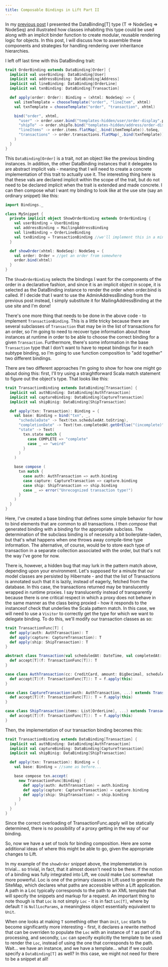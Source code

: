 ```yaml
---
title: Composable Bindings in Lift Part II
---
```


In my [previous post](./2009-09-29-composable_bindings_in_lift.html) I presented
the DataBinding[T] type (T => NodeSeq => NodeSeq) and illustrated how classes
inhabiting this type could be used along with an implicit binder function to
create modular, reusable rendering logic for objects. In this post, I will
discuss how to assemble these components and strategies for handling rendering
over inheritance hierarchies.

I left off last time with this DataBinding trait:

```scala
trait OrderBinding extends DataBinding[Order] {
  implicit val userBinding: DataBinding[User]
  implicit val addressBinding: DataBinding[Address]
  implicit val lineBinding: DataBinding[OrderLine]
  implicit val txnBinding: DataBinding[Transaction]

  def apply(order: Order): Binding = (xhtml: NodeSeq) => {
    val itemTemplate = chooseTemplate("order", "lineItem", xhtml)
    val txnTemplate = chooseTemplate("order", "transaction", xhtml)

    bind("order", xhtml,
      "user" -> order.user.bind("templates-hidden/user/order-display".path),
      "shipTo" -> order.shipTo.bind("templates-hidden/address/order-display".path),
      "lineItems" -> order.items.flatMap(_.bind(itemTemplate)).toSeq,
      "transactions" -> order.transactions.flatMap(_.bind(txnTemplate)).toSeq
    )
  }
}
```

This `DataBinding[Order]` is a trait, not an object like the previous binding
instances. In addition, the other DataBinding instances that it delegates to
are abstract implicit vals - meaning that I will need to create a concrete
implementation of this trait to actually use it. The interesting thing here is
that these vals are declared implicit within the scope of the trait, but do not
need to be declared implicit when the trait is extended and made concrete. I
can then compose what I want my binding to look like at the use site (say an
ordinary snippet) like this:

```scala
import Bindings._

class MySnippet {
  private implicit object ShowOrderBinding extends OrderBinding {
    val userBinding = UserBinding
    val addressBinding = MailingAddressBinding
    val lineBinding = OrderLineBinding
    val txnBinding = TransactionBinding //we'll implement this in a minute
  }

  def showOrder(xhtml: NodeSeq): NodeSeq = {
    val order: Order = //get an order from somewhere
    order.bind(xhtml)
  }
}
```

The `ShowOrderBinding` selects the bindings I want for the components of the
order in a declarative fashion, and since it is an implicit object in scope, it
is selected as the DataBinding instance to render the order when order.bind is
called. If I decide that I want to use the AdminAddressBinding from the
previous post instead, I simply substitute it for MailingAddressBinding at the
use site and I'm done!

There's one more thing that needs to be done in the above code - to implement
`TransactionBinding`. This is a little tricky because there are several
subclasses of `Transaction` that may be in the list of transactions for an
order, so I'm going to need to recover type information about those instances
at runtime in order to be able to choose the correct binding for a given
`Transaction`. Furthermore, there's some information in the base `Transaction`
type that I don't want to have to repeat bindings for in each subtype binding,
so I'm going to use function composition to "add together" two different
bindings.

There are two different approaches I'm going to show for how one might go about
doing this: first, I'll try using a straightforward Scala match statement to
figure out the object's type. That looks like this:

```scala
trait TransactionBinding extends DataBinding[Transaction] {
  implicit val authBinding: DataBinding[AuthTransaction]
  implicit val captureBinding: DataBinding[CaptureTransaction]
  implicit val shipBinig: DataBinding[ShipTransaction]

  def apply(txn: Transaction): Binding = {
    val base: Binding = bind("txn", _,
      "scheduleDate" -> Text(txn.scheduledAt.toString),
      "completionDate" -> Text(txn.completedAt.getOrElse("(incomplete)").toString),
      "state" -> Text(
        txn.state match {
          case COMPLETE => "complete"
          case _ => "weird"
        }
      )
    )

    base compose (
      txn match {
        case auth: AuthTransaction => auth.binding
        case capture: CaptureTransaction => capture.binding
        case ship: ShipTransaction => ship.binding
        case _ => error("Unrecognized transaction type!")
      }
    )
  }
}
```

Here, I've created a base binding that defines some simple behavior for how to
bind elements that are common to all transactions. I then *compose* that
generated binding with a binding for the appropriate subclass. The
determination of the subclass binding is of necessity a bit boilerplate-laden,
but that's what happens when one throws away compile-time type information. The
alternative, of course, would be to store each type of transaction in a
separate collection associated with the order, but that's not the way I've gone
for now.

There is, however, a hidden bug that may lurk in the pattern match above,
depending upon your environment. Let's supposed for a minute that our model
classes are persisted by Hibernate - and that the list of Transactions is
annotated such that it is lazily, instead of eagerly, fetched from the
database. In this case, the transactions returned may be translucently wrapped
in runtime proxies. I say translucently instead of transparently because there
is one critical respect in which a proxy does not behave in the same manner as
the class being proxied - how it responds to the instanceof check that
underlies the Scala pattern match. In this case, we will need to use a
`Visitor` to correctly get the type for which we want to delegate binding. To
do this, we'll modify our transaction classes as so:

```scala
trait TransactionFunc[T] {
  def apply(auth: AuthTransaction): T
  def apply(capture: CaptureTransaction): T
  def apply(ship: ShipTransaction): T
}

abstract class Transaction(val scheduledAt: DateTime, val completedAt: Option[DateTime], state: State) {
  def accept[T](f: TransactionFunc[T]): T
}

case class AuthTransaction(cc: CreditCard, amount: BigDecimal, scheduledAt: DateTime, completedAt: Option[DateTime], state: State) extends Transaction(scheduledAt, completedAt) {
  def accept[T](f: TransactionFunc[T]): T = f.apply(this)
}

case class CaptureTransaction(auth: AuthTransaction, ...) extends Transaction(...)  {
  def accept[T](f: TransactionFunc[T]): T = f.apply(this)
}

case class ShipTransaction(items: List[OrderLine], ...) extends Transaction(...)  {
  def accept[T](f: TransactionFunc[T]): T = f.apply(this)
}
```


Then, the implementation of our transaction binding becomes this:

```scala
trait TransactionBinding extends DataBinding[Transaction] {
  implicit val authBinding: DataBinding[AuthTransaction]
  implicit val captureBinding: DataBinding[CaptureTransaction]
  implicit val shipBinig: DataBinding[ShipTransaction]

  def apply(txn: Transaction): Binding = {
    val base: Binding = //same as before...

    base compose txn.accept(
      new TransactionFunc[Binding] {
        def apply(auth: AuthTransaction) = auth.binding
        def apply(capture: CaptureTransaction) = capture.binding
        def apply(ship: ShipTransaction) = ship.binding
      }
    )
  }
}
```

Since the correct overloading of TransactionFunc.apply will be statically
determined, there is no possibility of a proxy getting in the way of our
binding. 

So, now we have a set of tools for binding composition. Here are some
additional ideas of where this might be able to go, given the appropriate
changes to Lift.

In my example of the `showOrder` snippet above, the implementation is
trivial... so trivial, in fact, that it almost doesn't need to be there. If the
notion of a binding was fully integrated into Lift, we could make Loc somewhat
more powerful. Loc is one of the primary classes in Lift used to generate the
SiteMap, which declares what paths are accessible within a Lift application. A
path in a Loc typically corresponds to the path to an XML template that will
specify the snippets and markup for a request. An important thing to note
though is that `Loc` is not simply `Loc` - it is in fact `Loc[T]`, where by
default `T` is `NullLocParams`, a meaningless object essentially equivalent to
`Unit`.

When one looks at making `T` something other than `Unit`, `Loc` starts to become
significantly more interesting - first, it declares a rewrite method that can
be overriden to populate the `Loc` with an instance of `T` as part of its
processing, and secondly, `Loc` can specify explicitly the template to be used to
render the `Loc`, instead of using the one that corresponds to the path. Wait...
we have an instance, and we have a template... what if we could specify a
`DataBinding[T]` as well? In this case, we might not need for there to be a
snippet at all!

